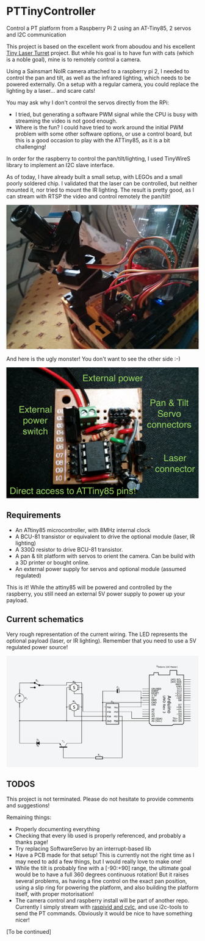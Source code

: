 # PTTinyController
Control a PT platform from a Raspberry Pi 2 using an AT-Tiny85, 2 servos and I2C communication

This project is based on the excellent work from aboudou and his excellent [Tiny Laser Turret](https://github.com/aboudou/tinylaserturret) project. But while his goal is to have fun with cats (which is a noble goal), mine is to remotely control a camera.

Using a Sainsmart NoIR camera attached to a raspberry pi 2, I needed to control the pan and tilt, as well as the infrared lighting, which needs to be powered externally. On a setup with a regular camera, you could replace the lighting by a laser... and scare cats!

You may ask why I don't control the servos directly from the RPi:
- I tried, but generating a software PWM signal while the CPU is busy with streaming the video is not good enough.
- Where is the fun? I could have tried to work around the initial PWM problem with some other software options, or use a control board, but this is a good occasion to play with the ATTiny85, as it is a bit challenging!

In order for the raspberry to control the pan/tilt/lighting, I used TinyWireS library to implement an I2C slave interface.

As of today, I have already built a small setup, with LEGOs and a small poorly soldered chip. I validated that the laser can be controlled, but neither mounted it, nor tried to mount the IR lighting. The result is pretty good, as I can stream with RTSP the video and control remotely the pan/tilt!

![Current version](imgs/lego_platform.jpg "Current version of my platform")

And here is the ugly monster! You don't want to see the other side :-)

![Soldering hell](imgs/board.jpg "Current dev board")

## Requirements
- An ATtiny85 microcontroller, with 8MHz internal clock
- A BCU-81 transistor or equivalent to drive the optional module (laser, IR lighting)
- A 330Ω resistor to drive BCU-81 transistor.
- A pan & tilt platform with servos to orient the camera. Can be build with a 3D printer or bought online.
- An external power supply for servos and optional module (assumed regulated)

This is it! While the attiny85 will be powered and controlled by the raspberry, you still need an external 5V power supply to power up your payload.

## Current schematics

Very rough representation of the current wiring. The LED represents the optional payload (laser, or IR lighting). Remember that you need to use a 5V regulated power source!

![Schematics](imgs/schema.png "Current schematics")

## TODOS
This project is not terminated. Please do not hesitate to provide comments and suggestions!

Remaining things:
- Properly documenting everything
- Checking that every lib used is properly referenced, and probably a thanks page!
- Try replacing SoftwareServo by an interrupt-based lib
- Have a PCB made for that setup! This is currently not the right time as I may need to add a few things, but I would really love to make one!
- While the tilt is probably fine with a [-90:+90] range, the ultimate goal would be to have a full 360 degrees continuous rotation! But it raises several problems, as having a fine control on the exact pan position, using a slip ring for powering the platform, and also building the platform itself, with proper motorisation!
- The camera control and raspberry install will be part of another repo. Currently I simply stream with [raspivid and cvlc](https://gist.github.com/RouquinBlanc/c4924fa9bef5f10377e2), and use i2c-tools to send the PT commands. Obviously it would be nice to have something nicer!

[To be continued]
